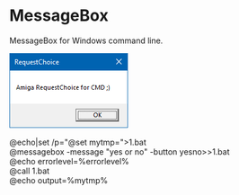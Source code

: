 # MessageBox
MessageBox for Windows command line.

![bench](https://raw.githubusercontent.com/pedromagician/CMD_MessageBox/main/pic/screenshot.png)


@echo|set /p="@set mytmp=">1.bat\
@messagebox -message "yes or no" -button yesno>>1.bat\
@echo errorlevel=%errorlevel%\
@call 1.bat\
@echo output=%mytmp%
